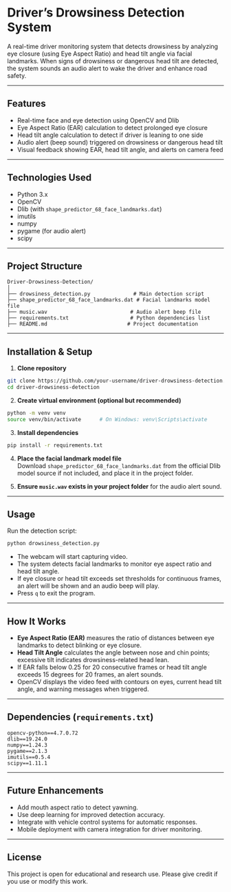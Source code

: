 # Driver’s Drowsiness Detection System

A real-time driver monitoring system that detects drowsiness by analyzing eye closure (using Eye Aspect Ratio) and head tilt angle via facial landmarks. When signs of drowsiness or dangerous head tilt are detected, the system sounds an audio alert to wake the driver and enhance road safety.

***

## Features

- Real-time face and eye detection using OpenCV and Dlib  
- Eye Aspect Ratio (EAR) calculation to detect prolonged eye closure  
- Head tilt angle calculation to detect if driver is leaning to one side  
- Audio alert (beep sound) triggered on drowsiness or dangerous head tilt  
- Visual feedback showing EAR, head tilt angle, and alerts on camera feed  

***

## Technologies Used

- Python 3.x  
- OpenCV  
- Dlib (with `shape_predictor_68_face_landmarks.dat`)  
- imutils  
- numpy  
- pygame (for audio alert)  
- scipy  

***

## Project Structure

```
Driver-Drowsiness-Detection/
│
├── drowsiness_detection.py              # Main detection script
├── shape_predictor_68_face_landmarks.dat # Facial landmarks model file
├── music.wav                           # Audio alert beep file
├── requirements.txt                    # Python dependencies list
├── README.md                          # Project documentation
```

***

## Installation & Setup

1. **Clone repository**  
```bash
git clone https://github.com/your-username/driver-drowsiness-detection.git
cd driver-drowsiness-detection
```

2. **Create virtual environment (optional but recommended)**  
```bash
python -m venv venv
source venv/bin/activate      # On Windows: venv\Scripts\activate
```

3. **Install dependencies**  
```bash
pip install -r requirements.txt
```

4. **Place the facial landmark model file**  
Download `shape_predictor_68_face_landmarks.dat` from the official Dlib model source if not included, and place it in the project folder.

5. **Ensure `music.wav` exists in your project folder** for the audio alert sound.

***

## Usage

Run the detection script:

```bash
python drowsiness_detection.py
```

- The webcam will start capturing video.
- The system detects facial landmarks to monitor eye aspect ratio and head tilt angle.
- If eye closure or head tilt exceeds set thresholds for continuous frames, an alert will be shown and an audio beep will play.
- Press `q` to exit the program.

***

## How It Works

- **Eye Aspect Ratio (EAR)** measures the ratio of distances between eye landmarks to detect blinking or eye closure.  
- **Head Tilt Angle** calculates the angle between nose and chin points; excessive tilt indicates drowsiness-related head lean.  
- If EAR falls below 0.25 for 20 consecutive frames or head tilt angle exceeds 15 degrees for 20 frames, an alert sounds.  
- OpenCV displays the video feed with contours on eyes, current head tilt angle, and warning messages when triggered.

***

## Dependencies (`requirements.txt`)

```
opencv-python==4.7.0.72
dlib==19.24.0
numpy==1.24.3
pygame==2.1.3
imutils==0.5.4
scipy==1.11.1
```

***

## Future Enhancements

- Add mouth aspect ratio to detect yawning.  
- Use deep learning for improved detection accuracy.  
- Integrate with vehicle control systems for automatic responses.  
- Mobile deployment with camera integration for driver monitoring.

***

## License

This project is open for educational and research use. Please give credit if you use or modify this work.

